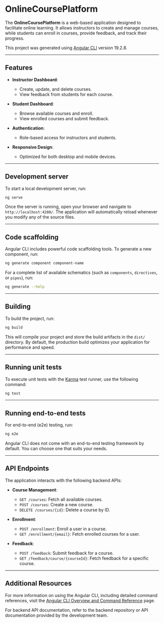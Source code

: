 # OnlineCoursePlatform

The **OnlineCoursePlatform** is a web-based application designed to facilitate online learning. It allows instructors to create and manage courses, while students can enroll in courses, provide feedback, and track their progress.

This project was generated using [Angular CLI](https://github.com/angular/angular-cli) version 19.2.8.

---

## Features

- **Instructor Dashboard**:
  - Create, update, and delete courses.
  - View feedback from students for each course.

- **Student Dashboard**:
  - Browse available courses and enroll.
  - View enrolled courses and submit feedback.

- **Authentication**:
  - Role-based access for instructors and students.

- **Responsive Design**:
  - Optimized for both desktop and mobile devices.

---

## Development server

To start a local development server, run:

```bash
ng serve
```

Once the server is running, open your browser and navigate to `http://localhost:4200/`. The application will automatically reload whenever you modify any of the source files.

---

## Code scaffolding

Angular CLI includes powerful code scaffolding tools. To generate a new component, run:

```bash
ng generate component component-name
```

For a complete list of available schematics (such as `components`, `directives`, or `pipes`), run:

```bash
ng generate --help
```

---

## Building

To build the project, run:

```bash
ng build
```

This will compile your project and store the build artifacts in the `dist/` directory. By default, the production build optimizes your application for performance and speed.

---

## Running unit tests

To execute unit tests with the [Karma](https://karma-runner.github.io) test runner, use the following command:

```bash
ng test
```

---

## Running end-to-end tests

For end-to-end (e2e) testing, run:

```bash
ng e2e
```

Angular CLI does not come with an end-to-end testing framework by default. You can choose one that suits your needs.

---

## API Endpoints

The application interacts with the following backend APIs:

- **Course Management**:
  - `GET /courses`: Fetch all available courses.
  - `POST /courses`: Create a new course.
  - `DELETE /courses/{id}`: Delete a course by ID.

- **Enrollment**:
  - `POST /enrollment`: Enroll a user in a course.
  - `GET /enrollment/{email}`: Fetch enrolled courses for a user.

- **Feedback**:
  - `POST /feedback`: Submit feedback for a course.
  - `GET /feedback/course/{courseId}`: Fetch feedback for a specific course.

---

## Additional Resources

For more information on using the Angular CLI, including detailed command references, visit the [Angular CLI Overview and Command Reference](https://angular.dev/tools/cli) page.

For backend API documentation, refer to the backend repository or API documentation provided by the development team.
